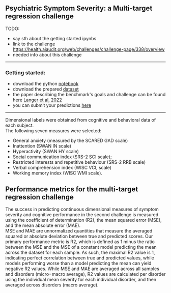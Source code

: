 ## Psychiatric Symptom Severity: a Multi-target regression challenge

TODO:
- say sth about the getting started ipynbs
- link to the challenge https://health.aiaudit.org/web/challenges/challenge-page/338/overview
- needed info about this challenge

---

### Getting started:
- download the python [notebook](https://github.com/MartynaPlomecka/AI4Health/blob/challenge/Multi%20Target%20Regression/MultiTargetRegression_GettingStarted.ipynb)
- download the prepared [dataset](https://osf.io/2vw6j/)
- the paper describing the benchmark's goals and challenge can be found here [Langer et al, 2022](https://www.sciencedirect.com/science/article/pii/S1053811922004670)
- you can submit your predictions [here](https://health.aiaudit.org/web/challenges/challenge-page/338/overview)

---

Dimensional labels were obtained from cognitive and behavioral data of each subject. <br /> The following seven measures were selected:  <br />
 * General anxiety (measured by the SCARED GAD scale)
 * Inattention (SWAN IN scale)
 * Hyperactivity (SWAN HY scale)
 * Social communication index (SRS-2 SCI scale);
 * Restricted interests and repetitive behaviour (SRS-2 RRB scale)
 * Verbal comprehension index (WISC VCI, scale) 
 * Working memory index (WISC WMI scale).

## Performance metrics for the multi-target regression challenge
The success in predicting continuous dimensional measures of symptom severity and cognitive performance in the second challenge is measured using the coefficient of determination (R2), the mean squared error (MSE), and the mean absolute error (MAE).<br />
 MSE and MAE are unnormalized quantities that measure the averaged squared or absolute deviation between true and predicted scores. Our primary performance metric is R2, which is defined as 1 minus the ratio between the MSE and the MSE of a constant model predicting the mean across the dataset for each sample. As such, the maximal R2 value is 1, indicating perfect correlation between true and predicted values, while models performing worse than a model predicting the mean can yield negative R2 values. While MSE and MAE are averaged across all samples and disorders (micro=macro average), R2 values are calculated per disorder using the individual mean severity for each individual disorder, and then averaged across disorders (macro average). <br />
